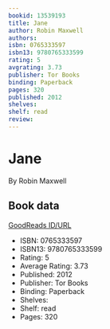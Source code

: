```yaml
---
bookid: 13539193
title: Jane
author: Robin Maxwell
authors: 
isbn: 0765333597
isbn13: 9780765333599
rating: 5
avgrating: 3.73
publisher: Tor Books
binding: Paperback
pages: 320
published: 2012
shelves: 
shelf: read
review: 
---
```


# Jane

By Robin Maxwell

## Book data

[GoodReads ID/URL](https://www.goodreads.com/book/show/13539193)

- ISBN: 0765333597
- ISBN13: 9780765333599
- Rating: 5
- Average Rating: 3.73
- Published: 2012
- Publisher: Tor Books
- Binding: Paperback
- Shelves: 
- Shelf: read
- Pages: 320

